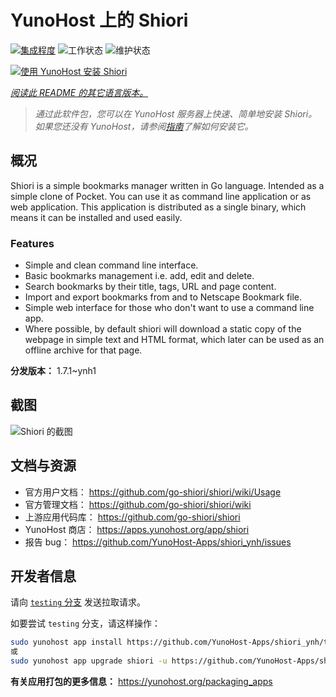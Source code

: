 <!--
注意：此 README 由 <https://github.com/YunoHost/apps/tree/master/tools/readme_generator> 自动生成
请勿手动编辑。
-->

# YunoHost 上的 Shiori

[![集成程度](https://apps.yunohost.org/badge/integration/shiori)](https://ci-apps.yunohost.org/ci/apps/shiori/)
![工作状态](https://apps.yunohost.org/badge/state/shiori)
![维护状态](https://apps.yunohost.org/badge/maintained/shiori)

[![使用 YunoHost 安装 Shiori](https://install-app.yunohost.org/install-with-yunohost.svg)](https://install-app.yunohost.org/?app=shiori)

*[阅读此 README 的其它语言版本。](./ALL_README.md)*

> *通过此软件包，您可以在 YunoHost 服务器上快速、简单地安装 Shiori。*  
> *如果您还没有 YunoHost，请参阅[指南](https://yunohost.org/install)了解如何安装它。*

## 概况

Shiori is a simple bookmarks manager written in Go language. Intended as a simple clone of Pocket. You can use it as command line application or as web application. This application is distributed as a single binary, which means it can be installed and used easily.

### Features

- Simple and clean command line interface.
- Basic bookmarks management i.e. add, edit and delete.
- Search bookmarks by their title, tags, URL and page content.
- Import and export bookmarks from and to Netscape Bookmark file.
- Simple web interface for those who don't want to use a command line app.
- Where possible, by default shiori will download a static copy of the webpage in simple text and HTML format, which later can be used as an offline archive for that page.


**分发版本：** 1.7.1~ynh1

## 截图

![Shiori 的截图](./doc/screenshots/screenshot.png)

## 文档与资源

- 官方用户文档： <https://github.com/go-shiori/shiori/wiki/Usage>
- 官方管理文档： <https://github.com/go-shiori/shiori/wiki>
- 上游应用代码库： <https://github.com/go-shiori/shiori>
- YunoHost 商店： <https://apps.yunohost.org/app/shiori>
- 报告 bug： <https://github.com/YunoHost-Apps/shiori_ynh/issues>

## 开发者信息

请向 [`testing` 分支](https://github.com/YunoHost-Apps/shiori_ynh/tree/testing) 发送拉取请求。

如要尝试 `testing` 分支，请这样操作：

```bash
sudo yunohost app install https://github.com/YunoHost-Apps/shiori_ynh/tree/testing --debug
或
sudo yunohost app upgrade shiori -u https://github.com/YunoHost-Apps/shiori_ynh/tree/testing --debug
```

**有关应用打包的更多信息：** <https://yunohost.org/packaging_apps>
